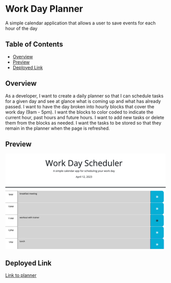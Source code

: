 # Work Day Planner
A simple calendar application that allows a user to save events for each hour of the day

## Table of Contents

- [Overview](#overview)
- [Preview](#preview)
- [Deployed Link](#deployed-link)

## Overview

As a developer, I want to create a daily planner so that I can schedule tasks for a given day and see at glance what is coming up and what has already passed.
I want to have the day broken into hourly blocks that cover the work day (9am - 5pm).
I want the blocks to color coded to indicate the current hour, past hours and future hours.
I want to add new tasks or delete them from the blocks as needed.
I want the tasks to be stored so that they remain in the planner when the page is refreshed.

## Preview

![paste-image](planner-screenshot.png)

## Deployed Link

[Link to planner](https://winstonheard.github.io/work-day-planner/) 
